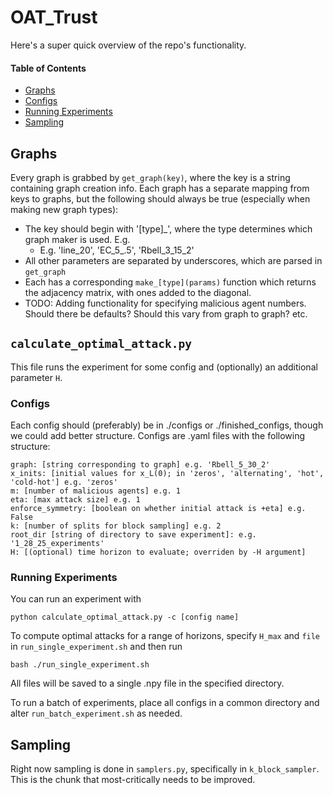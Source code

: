# OAT_Trust

Here's a super quick overview of the repo's functionality.

#### Table of Contents
* [Graphs](#graphs)
* [Configs](#configs)
* [Running Experiments](#configs)
* [Sampling](#sampling)


## Graphs

Every graph is grabbed by ```get_graph(key)```, where the key is a string containing graph creation info. Each graph has a separate mapping from keys to graphs, but the following should always be true (especially when making new graph types):

* The key should begin with '[type]_', where the type determines which graph maker is used. E.g.
    * E.g. 'line_20', 'EC_5_.5', 'Rbell_3_15_2'
* All other parameters are separated by underscores, which are parsed in ```get_graph```
* Each has a corresponding ```make_[type](params)``` function which returns the adjacency matrix, with ones added to the diagonal.
* TODO: Adding functionality for specifying malicious agent numbers. Should there be defaults? Should this vary from graph to graph? etc.

## ```calculate_optimal_attack.py```

This file runs the experiment for some config and (optionally) an additional parameter ```H```.

### Configs

Each config should (preferably) be in ./configs or ./finished_configs, though we could add better structure. Configs are .yaml files with the following structure:

```
graph: [string corresponding to graph] e.g. 'Rbell_5_30_2'
x_inits: [initial values for x_L(0); in 'zeros', 'alternating', 'hot', 'cold-hot'] e.g. 'zeros'
m: [number of malicious agents] e.g. 1
eta: [max attack size] e.g. 1
enforce_symmetry: [boolean on whether initial attack is +eta] e.g. False
k: [number of splits for block sampling] e.g. 2
root_dir [string of directory to save experiment]: e.g. '1_28_25_experiments'
H: [(optional) time horizon to evaluate; overriden by -H argument]
```

### Running Experiments

You can run an experiment with 

```
python calculate_optimal_attack.py -c [config name]
```

To compute optimal attacks for a range of horizons, specify ```H_max``` and ```file``` in ```run_single_experiment.sh``` and then run

```
bash ./run_single_experiment.sh
```

All files will be saved to a single .npy file in the specified directory.

To run a batch of experiments, place all configs in a common directory and alter ```run_batch_experiment.sh``` as needed.

## Sampling 

Right now sampling is done in ```samplers.py```, specifically in ```k_block_sampler```. This is the chunk that most-critically needs to be improved.